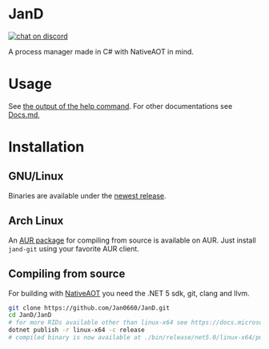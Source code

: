 # JanD
[![chat on discord](https://img.shields.io/discord/749601186155462748?logo=discord)](https://discord.gg/zBbV56e)

A process manager made in C# with NativeAOT in mind.
# Usage
See [the output of the help command](/JanD/help.txt). For other documentations see [Docs.md](Docs.md),
# Installation
## GNU/Linux
Binaries are available under the [newest release](https://github.com/Jan0660/JanD/releases).
## Arch Linux
An [AUR package](https://aur.archlinux.org/packages/jand-git/) for compiling from source is available on AUR. Just install `jand-git` using your favorite AUR client.
## Compiling from source
For building with [NativeAOT](https://github.com/dotnet/runtimelab/tree/feature/NativeAOT/) you need the .NET 5 sdk, git, clang and llvm.
```bash
git clone https://github.com/Jan0660/JanD.git
cd JanD/JanD
# for more RIDs available other than linux-x64 see https://docs.microsoft.com/en-us/dotnet/core/rid-catalog#using-rids
dotnet publish -r linux-x64 -c release
# compiled binary is now available at ./bin/release/net5.0/linux-x64/publish/JanD
```

